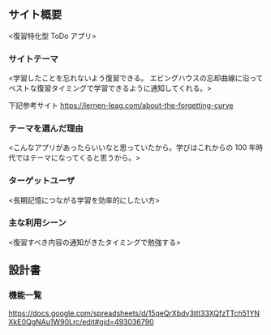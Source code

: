 # <Relearn>

## サイト概要

<復習特化型 ToDo アプリ>

### サイトテーマ

<学習したことを忘れないよう復習できる。
エビングハウスの忘却曲線に沿ってベストな復習タイミングで学習できるように通知してくれる。>

下記参考サイト
https://lernen-leag.com/about-the-forgetting-curve

### テーマを選んだ理由

<こんなアプリがあったらいいなと思っていたから。学びはこれからの 100 年時代ではテーマになってくると思うから。>

### ターゲットユーザ

<長期記憶につながる学習を効率的にしたい方>

### 主な利用シーン

<復習すべき内容の通知がきたタイミングで勉強する>

## 設計書

### 機能一覧

<https://docs.google.com/spreadsheets/d/15qeQrXbdv3tIt33XQfzTTch51YNXkE0QgNAu1W90Lrc/edit#gid=493036790>
